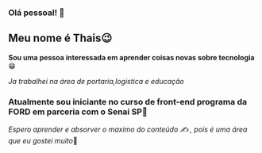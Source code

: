 
### Olá pessoal! 👋

## Meu nome é Thais:wink:




**Sou uma pessoa interessada em aprender coisas novas sobre tecnologia**:grin:

*Ja trabalhei na área de portaria,logistica e educação*
### Atualmente sou iniciante no curso de front-end programa da FORD em parceria com o  Senai SP:eyes:

 _Espero aprender e absorver o maximo do conteúdo :writing_hand:	, pois é uma área que eu gostei muito_:revolving_hearts:
